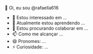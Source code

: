 👋 Oi, eu sou @rafaella616
- 👀 Estou interessado em ...
- 🌱 Atualmente estou aprendendo ...
- 💞️ Estou procurando colaborar em ...
- 📫 Como me alcançar ...
- 😄 Pronomes: ...
- ⚡ Curiosidade: ...
